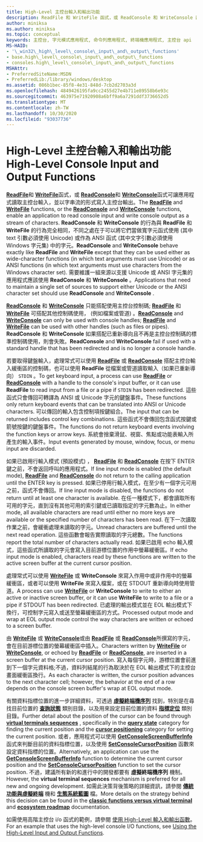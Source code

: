 ```yaml
---
title: High-Level 主控台輸入和輸出功能
description: ReadFile 和 WriteFile 函式，或 ReadConsole 和 WriteConsole 函式可讓應用程式讀取主控台輸入，並以字串流的形式寫入主控台輸出。
author: miniksa
ms.author: miniksa
ms.topic: conceptual
keywords: 主控台, 字元模式應用程式, 命令列應用程式, 終端機應用程式, 主控台 api
MS-HAID:
- '\_win32\_high\_level\_console\_input\_and\_output\_functions'
- base.high\_level\_console\_input\_and\_output\_functions
- consoles.high\_level\_console\_input\_and\_output\_functions
MSHAttr:
- PreferredSiteName:MSDN
- PreferredLib:/library/windows/desktop
ms.assetid: 086b1bec-85f8-4e31-848d-7cb2d2703a3d
ms.openlocfilehash: 4849426195fa9cc2455d27e4b711e89558b6e93c
ms.sourcegitcommit: 463975e71920908a6bff9a6a7291ddf3736652d5
ms.translationtype: MT
ms.contentlocale: zh-TW
ms.lasthandoff: 10/30/2020
ms.locfileid: "93037736"
---
```

# <a name="high-level-console-input-and-output-functions"></a><span data-ttu-id="05372-104">High-Level 主控台輸入和輸出功能</span><span class="sxs-lookup"><span data-stu-id="05372-104">High-Level Console Input and Output Functions</span></span>

<span data-ttu-id="05372-105">[**ReadFile**](https://msdn.microsoft.com/library/windows/desktop/aa365467)和 [**WriteFile**](https://msdn.microsoft.com/library/windows/desktop/aa365747)函式，或 [**ReadConsole**](readconsole.md)和 [**WriteConsole**](writeconsole.md)函式可讓應用程式讀取主控台輸入，並以字串流的形式寫入主控台輸出。</span><span class="sxs-lookup"><span data-stu-id="05372-105">The [**ReadFile**](https://msdn.microsoft.com/library/windows/desktop/aa365467) and [**WriteFile**](https://msdn.microsoft.com/library/windows/desktop/aa365747) functions, or the [**ReadConsole**](readconsole.md) and [**WriteConsole**](writeconsole.md) functions, enable an application to read console input and write console output as a stream of characters.</span></span> <span data-ttu-id="05372-106">**ReadConsole** 和 **WriteConsole** 的行為與 **ReadFile** 和 **WriteFile** 的行為完全相同，不同之處在于可以將它們當做寬字元函式使用 (其中 text 引數必須使用 Unicode) 或作為 ANSI 函式 (其中文字引數必須使用 Windows 字元集) 中的字元。</span><span class="sxs-lookup"><span data-stu-id="05372-106">**ReadConsole** and **WriteConsole** behave exactly like **ReadFile** and **WriteFile** except that they can be used either as wide-character functions (in which text arguments must use Unicode) or as ANSI functions (in which text arguments must use characters from the Windows character set).</span></span> <span data-ttu-id="05372-107">需要維護一組來源以支援 Unicode 或 ANSI 字元集的應用程式應該使用 **ReadConsole** 和 **WriteConsole** 。</span><span class="sxs-lookup"><span data-stu-id="05372-107">Applications that need to maintain a single set of sources to support either Unicode or the ANSI character set should use **ReadConsole** and **WriteConsole** .</span></span>

<span data-ttu-id="05372-108">[**ReadConsole**](readconsole.md) 和 [**WriteConsole**](writeconsole.md) 只能搭配使用主控台控制碼; [**ReadFile**](https://msdn.microsoft.com/library/windows/desktop/aa365467) 和 [**WriteFile**](https://msdn.microsoft.com/library/windows/desktop/aa365747) 可搭配其他控制碼使用， (例如檔案或管道) 。</span><span class="sxs-lookup"><span data-stu-id="05372-108">[**ReadConsole**](readconsole.md) and [**WriteConsole**](writeconsole.md) can only be used with console handles; [**ReadFile**](https://msdn.microsoft.com/library/windows/desktop/aa365467) and [**WriteFile**](https://msdn.microsoft.com/library/windows/desktop/aa365747) can be used with other handles (such as files or pipes).</span></span> <span data-ttu-id="05372-109">**ReadConsole** 和 **WriteConsole** 如果搭配已重新導向且不再是主控台控制碼的標準控制碼使用，則會失敗。</span><span class="sxs-lookup"><span data-stu-id="05372-109">**ReadConsole** and **WriteConsole** fail if used with a standard handle that has been redirected and is no longer a console handle.</span></span>

<span data-ttu-id="05372-110">若要取得鍵盤輸入，處理常式可以使用 [**ReadFile**](https://msdn.microsoft.com/library/windows/desktop/aa365467) 或 [**ReadConsole**](readconsole.md) 搭配主控台輸入緩衝區的控制碼，也可以使用 **ReadFile** 從檔案或管道讀取輸入（如果已重新導向） `STDIN` 。</span><span class="sxs-lookup"><span data-stu-id="05372-110">To get keyboard input, a process can use [**ReadFile**](https://msdn.microsoft.com/library/windows/desktop/aa365467) or [**ReadConsole**](readconsole.md) with a handle to the console's input buffer, or it can use **ReadFile** to read input from a file or a pipe if `STDIN` has been redirected.</span></span> <span data-ttu-id="05372-111">這些函式只會傳回可轉譯為 ANSI 或 Unicode 字元的鍵盤事件。</span><span class="sxs-lookup"><span data-stu-id="05372-111">These functions only return keyboard events that can be translated into ANSI or Unicode characters.</span></span> <span data-ttu-id="05372-112">可以傳回的輸入包含控制項按鍵組合。</span><span class="sxs-lookup"><span data-stu-id="05372-112">The input that can be returned includes control key combinations.</span></span> <span data-ttu-id="05372-113">這些函式不會傳回包含函式按鍵或箭號按鍵的鍵盤事件。</span><span class="sxs-lookup"><span data-stu-id="05372-113">The functions do not return keyboard events involving the function keys or arrow keys.</span></span> <span data-ttu-id="05372-114">系統會捨棄滑鼠、視窗、焦點或功能表輸入所產生的輸入事件。</span><span class="sxs-lookup"><span data-stu-id="05372-114">Input events generated by mouse, window, focus, or menu input are discarded.</span></span>

<span data-ttu-id="05372-115">如果已啟用行輸入模式 (預設模式) ， [**ReadFile**](https://msdn.microsoft.com/library/windows/desktop/aa365467) 和 [**ReadConsole**](readconsole.md) 在按下 ENTER 鍵之前，不會返回呼叫的應用程式。</span><span class="sxs-lookup"><span data-stu-id="05372-115">If line input mode is enabled (the default mode), [**ReadFile**](https://msdn.microsoft.com/library/windows/desktop/aa365467) and [**ReadConsole**](readconsole.md) do not return to the calling application until the ENTER key is pressed.</span></span> <span data-ttu-id="05372-116">如果已停用行輸入模式，在至少有一個字元可用之前，函式不會傳回。</span><span class="sxs-lookup"><span data-stu-id="05372-116">If line input mode is disabled, the functions do not return until at least one character is available.</span></span> <span data-ttu-id="05372-117">在任一種模式下，都會讀取所有可用的字元，直到沒有其他可用的索引鍵或已讀取指定的字元數為止。</span><span class="sxs-lookup"><span data-stu-id="05372-117">In either mode, all available characters are read until either no more keys are available or the specified number of characters has been read.</span></span> <span data-ttu-id="05372-118">在下一次讀取作業之前，會緩衝處理未讀取的字元。</span><span class="sxs-lookup"><span data-stu-id="05372-118">Unread characters are buffered until the next read operation.</span></span> <span data-ttu-id="05372-119">這些函數會報告實際讀取的字元總數。</span><span class="sxs-lookup"><span data-stu-id="05372-119">The functions report the total number of characters actually read.</span></span> <span data-ttu-id="05372-120">如果已啟用 echo 輸入模式，這些函式所讀取的字元會寫入目前游標位置的作用中螢幕緩衝區。</span><span class="sxs-lookup"><span data-stu-id="05372-120">If echo input mode is enabled, characters read by these functions are written to the active screen buffer at the current cursor position.</span></span>

<span data-ttu-id="05372-121">處理常式可以使用 [**WriteFile**](https://msdn.microsoft.com/library/windows/desktop/aa365747) 或 **WriteConsole** 來寫入作用中或非作用中的螢幕緩衝區，或者可以使用 **WriteFile** 來寫入檔案，或在 STDOUT 重新導向時使用管道。</span><span class="sxs-lookup"><span data-stu-id="05372-121">A process can use [**WriteFile**](https://msdn.microsoft.com/library/windows/desktop/aa365747) or **WriteConsole** to write to either an active or inactive screen buffer, or it can use **WriteFile** to write to a file or a pipe if STDOUT has been redirected.</span></span> <span data-ttu-id="05372-122">已處理的輸出模式並在 EOL 輸出模式下換行，可控制字元寫入或送至螢幕緩衝區的方式。</span><span class="sxs-lookup"><span data-stu-id="05372-122">Processed output mode and wrap at EOL output mode control the way characters are written or echoed to a screen buffer.</span></span>

<span data-ttu-id="05372-123">由 [**WriteFile**](https://msdn.microsoft.com/library/windows/desktop/aa365747) 或 [**WriteConsole**](writeconsole.md)或由 [**ReadFile**](https://msdn.microsoft.com/library/windows/desktop/aa365467) 或 [**ReadConsole**](readconsole.md)所撰寫的字元，會在目前游標位置的螢幕緩衝區中插入。</span><span class="sxs-lookup"><span data-stu-id="05372-123">Characters written by [**WriteFile**](https://msdn.microsoft.com/library/windows/desktop/aa365747) or [**WriteConsole**](writeconsole.md), or echoed by [**ReadFile**](https://msdn.microsoft.com/library/windows/desktop/aa365467) or [**ReadConsole**](readconsole.md), are inserted in a screen buffer at the current cursor position.</span></span> <span data-ttu-id="05372-124">寫入每個字元時，游標位置會前進到下一個字元資料格;不過，資料列結尾的行為取決於在 EOL 輸出模式下的主控台畫面緩衝區換行。</span><span class="sxs-lookup"><span data-stu-id="05372-124">As each character is written, the cursor position advances to the next character cell; however, the behavior at the end of a row depends on the console screen buffer's wrap at EOL output mode.</span></span>

<span data-ttu-id="05372-125">有關資料指標位置的進一步詳細資料，可透過 **[虛擬終端機序列](console-virtual-terminal-sequences.md)** 找到，特別是在尋找目前位置的 **[查詢狀態](console-virtual-terminal-sequences.md#query-state)** 類別目錄，以及用來設定目前位置的資料 **[指標定位](console-virtual-terminal-sequences.md#cursor-positioning)** 類別目錄。</span><span class="sxs-lookup"><span data-stu-id="05372-125">Further detail about the position of the cursor can be found through **[virtual terminals sequences](console-virtual-terminal-sequences.md)** , specifically in the **[query state](console-virtual-terminal-sequences.md#query-state)** category for finding the current position and the **[cursor positioning](console-virtual-terminal-sequences.md#cursor-positioning)** category for setting the current position.</span></span> <span data-ttu-id="05372-126">或者，應用程式可以使用 [**GetConsoleScreenBufferInfo**](getconsolescreenbufferinfo.md) 函式來判斷目前的資料指標位置，以及使用 [**SetConsoleCursorPosition**](setconsolecursorposition.md) 函數來設定資料指標的位置。</span><span class="sxs-lookup"><span data-stu-id="05372-126">Alternatively, an application can use the [**GetConsoleScreenBufferInfo**](getconsolescreenbufferinfo.md) function to determine the current cursor position and the [**SetConsoleCursorPosition**](setconsolecursorposition.md) function to set the cursor position.</span></span> <span data-ttu-id="05372-127">不過，建議所有新的和進行中的開發都要有 **虛擬終端機序列** 機制。</span><span class="sxs-lookup"><span data-stu-id="05372-127">However, the **virtual terminal sequences** mechanism is preferred for all new and ongoing development.</span></span> <span data-ttu-id="05372-128">如需此決策背後策略的詳細資訊，請參閱 **[傳統功能與虛擬終端](classic-vs-vt.md)** 機和 **[生態系統藍圖](ecosystem-roadmap.md)** 檔。</span><span class="sxs-lookup"><span data-stu-id="05372-128">More details on the strategy behind this decision can be found in the **[classic functions versus virtual terminal](classic-vs-vt.md)** and **[ecosystem roadmap](ecosystem-roadmap.md)** documentation.</span></span>

<span data-ttu-id="05372-129">如需使用高階主控台 i/o 函式的範例，請參閱 [使用 High-Level 輸入和輸出函數](using-the-high-level-input-and-output-functions.md)。</span><span class="sxs-lookup"><span data-stu-id="05372-129">For an example that uses the high-level console I/O functions, see [Using the High-Level Input and Output Functions](using-the-high-level-input-and-output-functions.md).</span></span>

